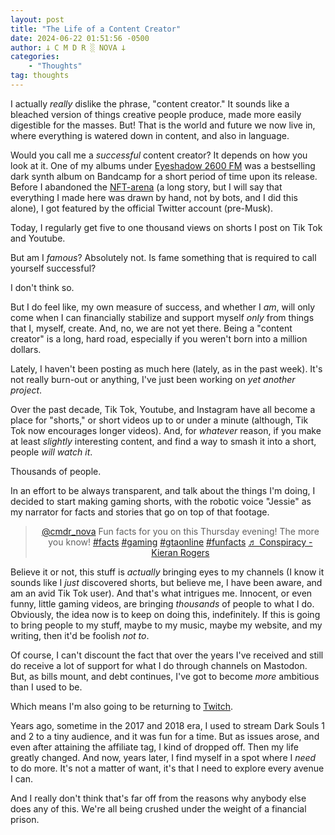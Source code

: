 ```yaml
---
layout: post
title: "The Life of a Content Creator"
date: 2024-06-22 01:51:56 -0500
author: 𐕣 C M D R ░ NOVA 𐕣
categories:
    - "Thoughts"
tag: thoughts
---
```


<!-- wp:paragraph -->
<p>I actually <em>really</em> dislike the phrase, "content creator." It sounds like a bleached version of things creative people produce, made more easily digestible for the masses. But! That is the world and future we now live in, where everything is watered down in content, and also in language.</p>
<!-- /wp:paragraph -->

<!-- wp:paragraph -->
<p>Would you call me a <em>successful</em> content creator? It depends on how you look at it. One of my albums under <a href="https://eyeshadow2600fm.bandcamp.com/album/ride-eternal" target="_blank" rel="noreferrer noopener">Eyeshadow 2600 FM</a> was a bestselling dark synth album on Bandcamp for a short period of time upon its release. Before I abandoned the <a href="https://opensea.io/collection/catgirl-pixel-club" target="_blank" rel="noreferrer noopener">NFT-arena</a> (a long story, but I will say that everything I made here was drawn by hand, not by bots, and I did this alone), I got featured by the official Twitter account (pre-Musk).</p>
<!-- /wp:paragraph -->

<!-- wp:paragraph -->
<p>Today, I regularly get five to one thousand views on shorts I post on Tik Tok and Youtube.</p>
<!-- /wp:paragraph -->

<!-- wp:paragraph -->
<p>But am I <em>famous</em>? Absolutely not. Is fame something that is required to call yourself successful?</p>
<!-- /wp:paragraph -->

<!-- wp:paragraph -->
<p>I don't think so.</p>
<!-- /wp:paragraph -->

<!-- wp:paragraph -->
<p>But I do feel like, my own measure of success, and whether I <em>am</em>, will only come when I can financially stabilize and support myself <em>only</em> from things that I, myself, create. And, no, we are not yet there. Being a "content creator" is a long, hard road, especially if you weren't born into a million dollars.</p>
<!-- /wp:paragraph -->

<!-- wp:paragraph -->
<p>Lately, I haven't been posting as much here (lately, as in the past week). It's not really burn-out or anything, I've just been working on <em>yet another project</em>.</p>
<!-- /wp:paragraph -->

<!-- wp:paragraph -->
<p>Over the past decade, Tik Tok, Youtube, and Instagram have all become a place for "shorts," or short videos up to or under a minute (although, Tik Tok now encourages longer videos). And, for <em>whatever</em> reason, if you make at least <em>slightly</em> interesting content, and find a way to smash it into a short, people <em>will watch it</em>.</p>
<!-- /wp:paragraph -->

<!-- wp:paragraph -->
<p>Thousands of people.</p>
<!-- /wp:paragraph -->

<!-- wp:paragraph -->
<p>In an effort to be always transparent, and talk about the things I'm doing, I decided to start making gaming shorts, with the robotic voice "Jessie" as my narrator for facts and stories that go on top of that footage.</p>
<!-- /wp:paragraph -->

<!-- wp:html -->
<center><blockquote class="tiktok-embed" cite="https://www.tiktok.com/@cmdr_nova/video/7382777977517493534" data-video-id="7382777977517493534" style="max-width: 605px;min-width: 325px;" > <section> <a target="_blank" title="@cmdr_nova" href="https://www.tiktok.com/@cmdr_nova?refer=embed" rel="noopener">@cmdr_nova</a> Fun facts for you on this Thursday evening! The more you know! <a title="facts" target="_blank" href="https://www.tiktok.com/tag/facts?refer=embed" rel="noopener">#facts</a> <a title="gaming" target="_blank" href="https://www.tiktok.com/tag/gaming?refer=embed" rel="noopener">#gaming</a> <a title="gtaonline" target="_blank" href="https://www.tiktok.com/tag/gtaonline?refer=embed" rel="noopener">#gtaonline</a> <a title="funfacts" target="_blank" href="https://www.tiktok.com/tag/funfacts?refer=embed" rel="noopener">#funfacts</a> <a target="_blank" title="♬ Conspiracy - Kieran Rogers" href="https://www.tiktok.com/music/Conspiracy-6999652380660729858?refer=embed" rel="noopener">♬ Conspiracy - Kieran Rogers</a> </section> </blockquote> <script async src="https://www.tiktok.com/embed.js"></script></center>
<!-- /wp:html -->

<!-- wp:paragraph -->
<p>Believe it or not, this stuff is <em>actually</em> bringing eyes to my channels (I know it sounds like I <em>just</em> discovered shorts, but believe me, I have been aware, and am an avid Tik Tok user). And that's what intrigues me. Innocent, or even funny, little gaming videos, are bringing <em>thousands</em> of people to what I do. Obviously, the idea now is to keep on doing this, indefinitely. If this is going to bring people to my stuff, maybe to my music, maybe my website, and my writing, then it'd be foolish <em>not to</em>.</p>
<!-- /wp:paragraph -->

<!-- wp:paragraph -->
<p>Of course, I can't discount the fact that over the years I've received and still do receive a lot of support for what I do through channels on Mastodon. But, as bills mount, and debt continues, I've got to become <em>more</em> ambitious than I used to be.</p>
<!-- /wp:paragraph -->

<!-- wp:paragraph -->
<p>Which means I'm also going to be returning to <a href="https://www.twitch.tv/cmdr__nova" target="_blank" rel="noreferrer noopener">Twitch</a>.</p>
<!-- /wp:paragraph -->

<!-- wp:paragraph -->
<p>Years ago, sometime in the 2017 and 2018 era, I used to stream Dark Souls 1 and 2 to a tiny audience, and it was fun for a time. But as issues arose, and even after attaining the affiliate tag, I kind of dropped off. Then my life greatly changed. And now, years later, I find myself in a spot where I <em>need</em> to do more. It's not a matter of want, it's that I need to explore every avenue I can.</p>
<!-- /wp:paragraph -->

<!-- wp:paragraph -->
<p>And I really don't think that's far off from the reasons why anybody else does any of this. We're all being crushed under the weight of a financial prison.</p>
<!-- /wp:paragraph -->
